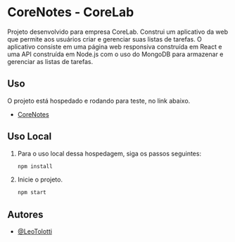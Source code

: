 # CoreNotes - CoreLab

Projeto desenvolvido para empresa CoreLab.
Construi um aplicativo da web que permite aos usuários criar e gerenciar suas listas de tarefas.
O aplicativo consiste em uma página web responsiva construída em React e uma API construída em Node.js com o uso do MongoDB para armazenar e gerenciar as listas de tarefas.

## Uso

O projeto está hospedado e rodando para teste, no link abaixo.

- [CoreNotes](https://todolistcorelab.netlify.app/)

## Uso Local

1. Para o uso local dessa hospedagem, siga os passos seguintes: 
   ```bash
   npm install
2. Inicie o projeto.
   ```bash
   npm start

## Autores

- [@LeoTolotti](https://github.com/LeoTolotti)
